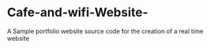 # Cafe-and-wifi-Website-
A Sample portfolio website source code for the creation of a real time website
